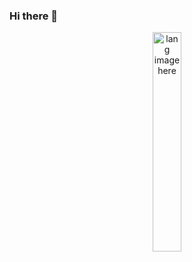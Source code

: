 ### Hi there 👋
<p align="center"><img width="30%" src="https://github.com/alansmathew/alansmathew/raw/master/lang.gif" alt="lang image here" /></p>
<p>
  <!--<img width="47%" src="https://github-readme-stats.vercel.app/api?username=mohammad4kh&show_icons=true&theme=tokyonight" />
  <img width="47%" src="https://github-readme-streak-stats.herokuapp.com/?user=mohammad4kh&theme=tokyonight" />-->
</p>
<!--
**mohammad4kh/mohammad4kh** is a ✨ _special_ ✨ repository because its `README.md` (this file) appears on your GitHub profile.

Here are some ideas to get you started:

- 🔭 I’m currently working on ... -->
- 🌱 I’m currently learning **Django**
<!-- - 👯 I’m looking to collaborate on ...
- 🤔 I’m looking for help with ...
- 💬 Ask me about ...
- 📫 How to reach me: ...
- 😄 Pronouns: ...
- ⚡ Fun fact: ...
-->
